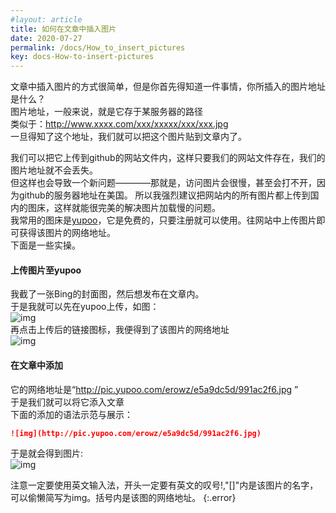 ```yaml
---
#layout: article
title: 如何在文章中插入图片
date: 2020-07-27
permalink: /docs/How_to_insert_pictures
key: docs-How-to-insert-pictures
---  
```

文章中插入图片的方式很简单，但是你首先得知道一件事情，你所插入的图片地址是什么？  
图片地址，一般来说，就是它存于某服务器的路径  
类似于：http://www.xxxx.com/xxx/xxxxx/xxx/xxx.jpg  
一旦得知了这个地址，我们就可以把这个图片贴到文章内了。  
  
我们可以把它上传到github的网站文件内，这样只要我们的网站文件存在，我们的图片地址就不会丢失。  
但这样也会导致一个新问题————那就是，访问图片会很慢，甚至会打不开，因为github的服务器地址在美国。
所以我强烈建议把网站内的所有图片都上传到国内的图床，这样就能很完美的解决图片加载慢的问题。  
我常用的图床是[yupoo](yupoo.com)，它是免费的，只要注册就可以使用。往网站中上传图片即可获得该图片的网络地址。  
下面是一些实操。  
#### 上传图片至yupoo  
我截了一张Bing的封面图，然后想发布在文章内。  
于是我就可以先在yupoo上传，如图：  
![img](http://pic.yupoo.com/erowz/76253710/c8e3704e.jpg)  
再点击上传后的链接图标，我便得到了该图片的网络地址  
![img](http://pic.yupoo.com/erowz/016f1ae2/7dde3b03.jpg)  
#### 在文章中添加
它的网络地址是“http://pic.yupoo.com/erowz/e5a9dc5d/991ac2f6.jpg ”  
于是我们就可以将它添入文章  
下面的添加的语法示范与展示：
```markdown
![img](http://pic.yupoo.com/erowz/e5a9dc5d/991ac2f6.jpg)
```
于是就会得到图片:  
![img](http://pic.yupoo.com/erowz/e5a9dc5d/991ac2f6.jpg)  

注意一定要使用英文输入法，开头一定要有英文的叹号!,"[]"内是该图片的名字，可以偷懒简写为img。括号内是该图的网络地址。
{:.error}
